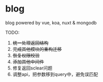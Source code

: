 # blog
blog powered by vue, koa, nuxt &amp; mongodb

TODO:
1. ~~统一处理返回结构~~
2. ~~完成其他模块的重构迁移~~
3. ~~恢复权限校验~~
4. ~~添加其他中间件~~
5. 修复返回sclear问题
6. 调整api，把参数移到query中，避免误匹配
